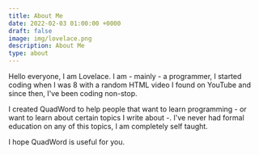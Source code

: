 ```yaml
---
title: About Me
date: 2022-02-03 01:00:00 +0000
draft: false
image: img/lovelace.png
description: About Me
type: about
---
```


Hello everyone, I am Lovelace. I am - mainly - a programmer, I started coding
when I was 8 with a random HTML video I found on YouTube and since then, I've
been coding non-stop.

I created QuadWord to help people that want to learn programming - or want to
learn about certain topics I write about -. I've never had formal education on
any of this topics, I am completely self taught.

I hope QuadWord is useful for you.

